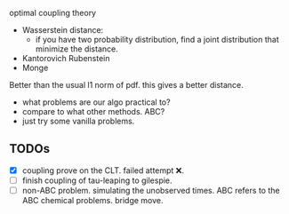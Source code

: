 optimal coupling theory
- Wasserstein distance:
  - if you have two probability distribution, find a joint distribution that minimize the distance. 
- Kantorovich Rubenstein
- Monge

Better than the usual l1 norm of pdf. this gives a better distance. 




- what problems are our algo practical to? 
- compare to what other methods. ABC? 
- just try some vanilla problems. 



## TODOs

- [x] coupling prove on the CLT. failed attempt ❌. 
- [ ] finish coupling of tau-leaping to gilespie. 
- [ ] non-ABC problem. simulating the unobserved times. ABC refers to the ABC chemical problems. bridge move. 
